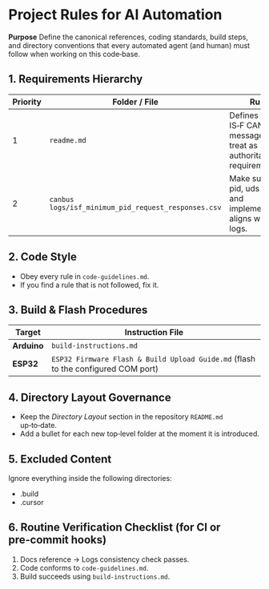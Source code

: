 # Project Rules for AI Automation

**Purpose**
Define the canonical references, coding standards, build steps, and directory conventions that every automated agent (and human) must follow when working on this code‑base.

## 1. Requirements Hierarchy

| Priority | Folder / File                                    | Rule                                                                                                                     |
| -------- | ------------------------------------------------ | ------------------------------------------------------------------------------------------------------------------------ |
| 1        | `readme.md`                                      | Defines Lexus IS‑F CAN bus messages; treat as authoritative requirements.                                                             |
| 2        | `canbus logs/isf_minimum_pid_request_responses.csv`                           | Make sure the pid, uds logic and implementation aligns with the logs. |

## 2. Code Style

* Obey every rule in `code-guidelines.md`.
* If you find a rule that is not followed, fix it.

## 3. Build & Flash Procedures

| Target      | Instruction File                                                                  |
| ----------- | --------------------------------------------------------------------------------- |
| **Arduino** | `build-instructions.md`                                                           |
| **ESP32**   | `ESP32 Firmware Flash & Build Upload Guide.md` (flash to the configured COM port) |

## 4. Directory Layout Governance

* Keep the *Directory Layout* section in the repository `README.md` up‑to‑date.
* Add a bullet for each new top‑level folder at the moment it is introduced.

## 5. Excluded Content

Ignore everything inside the following directories:

* .build
* .cursor

## 6. Routine Verification Checklist (for CI or pre‑commit hooks)

1. Docs reference → Logs consistency check passes.
2. Code conforms to `code-guidelines.md`.
3. Build succeeds using `build-instructions.md`.
